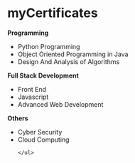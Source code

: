 # myCertificates

<p><b>Programming</b></p>
<ul>
      <li>Python Programming</li>
      <li>Object Oriented Programming in Java</li>
      <li>Design And Analysis of Algorithms</li>
    </ul>
<p><b>Full Stack Development</b></p>
<ul>
      <li>Front End</li>
      <li>Javascript</li>
      <li>Advanced Web Development</li>
    </ul>

<p><b>Others</b></p>
<ul>
      <li>Cyber Security</li>
      <li>Cloud Computing</li>
      
    </ul>


